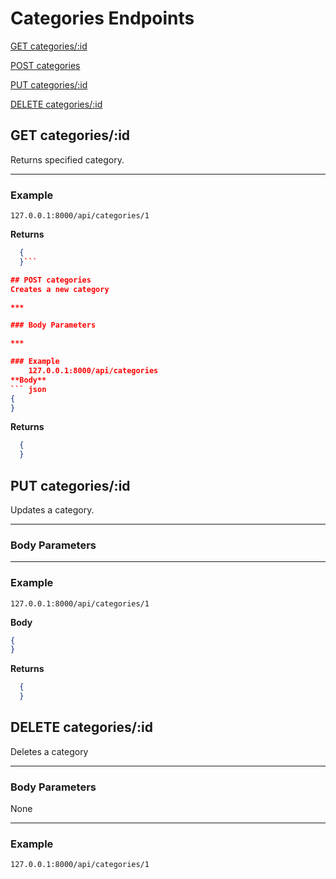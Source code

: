 # Categories Endpoints

[GET categories/:id](#get-categoriesid)

[POST categories](#post-categories)

[PUT categories/:id](#put-categoriesid)

[DELETE categories/:id](#delete-categoriesid)

## GET categories/:id
Returns specified category.

***

### Example
    127.0.0.1:8000/api/categories/1
**Returns**
``` json
  {
  }```

## POST categories
Creates a new category

***

### Body Parameters

***

### Example
    127.0.0.1:8000/api/categories
**Body**
``` json
{
}

```

**Returns**
``` json
  {
  }
```

## PUT categories/:id
Updates a category.

***

### Body Parameters

***

### Example
    127.0.0.1:8000/api/categories/1
**Body**
``` json
{
}
```

**Returns**
``` json
  {
  }
```

## DELETE categories/:id
Deletes a category

***

### Body Parameters
None

***

### Example
    127.0.0.1:8000/api/categories/1


